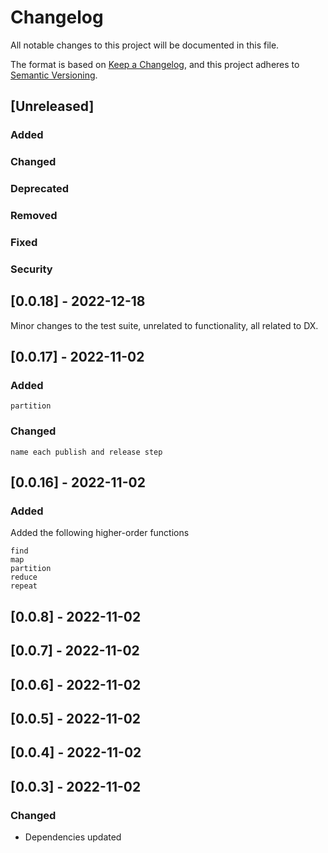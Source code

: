 # Changelog

All notable changes to this project will be documented in this file.

The format is based on [Keep a Changelog](https://keepachangelog.com/en/1.0.0/), and this project adheres to [Semantic Versioning](https://semver.org/spec/v2.0.0.html).

## [Unreleased]

### Added

### Changed

### Deprecated

### Removed

### Fixed

### Security

## [0.0.18] - 2022-12-18

Minor changes to the test suite, unrelated to functionality, all related to DX.

## [0.0.17] - 2022-11-02

### Added 
```
partition
```

### Changed
```
name each publish and release step
```

## [0.0.16] - 2022-11-02

### Added

Added the following higher-order functions
```
find
map
partition
reduce
repeat
```

## [0.0.8] - 2022-11-02

## [0.0.7] - 2022-11-02

## [0.0.6] - 2022-11-02

## [0.0.5] - 2022-11-02

## [0.0.4] - 2022-11-02

## [0.0.3] - 2022-11-02

### Changed

- Dependencies updated